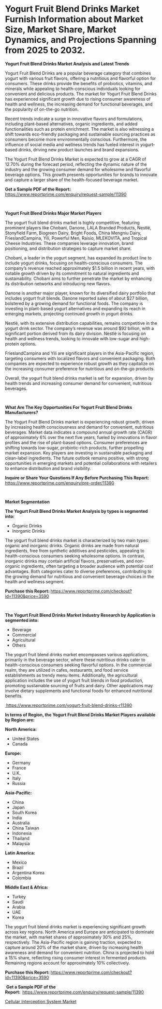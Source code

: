 <p><h1>Yogurt Fruit Blend Drinks Market Furnish Information about Market Size, Market Share, Market Dynamics, and Projections Spanning from 2025 to 2032.</h1></p><p><strong>Yogurt Fruit Blend Drinks Market Analysis and Latest Trends</strong></p>
<p><p>Yogurt Fruit Blend Drinks are a popular beverage category that combines yogurt with various fruit flavors, offering a nutritious and flavorful option for consumers. These drinks provide the benefits of probiotics, vitamins, and minerals while appealing to health-conscious individuals looking for convenient and delicious products. The market for Yogurt Fruit Blend Drinks has experienced significant growth due to rising consumer awareness of health and wellness, the increasing demand for functional beverages, and the popularity of on-the-go nutrition.</p><p>Recent trends indicate a surge in innovative flavors and formulations, including plant-based alternatives, organic ingredients, and added functionalities such as protein enrichment. The market is also witnessing a shift towards eco-friendly packaging and sustainable sourcing practices as consumers become more environmentally conscious. Furthermore, the influence of social media and wellness trends has fueled interest in yogurt-based drinks, driving new product launches and brand expansions.</p><p>The Yogurt Fruit Blend Drinks Market is expected to grow at a CAGR of 12.70% during the forecast period, reflecting the dynamic nature of the industry and the growing consumer demand for wholesome and flavorful beverage options. This growth presents opportunities for brands to innovate and capture a larger share of the health-focused beverage market.</p></p>
<p><strong>Get a Sample PDF of the Report:&nbsp;</strong> <a href="https://www.reportprime.com/enquiry/request-sample/11390?utm_campaign=3556&utm_medium=2&utm_source=Github&utm_content=ia&utm_term=20032025&utm_id=yogurt-fruit-blend-drinks">https://www.reportprime.com/enquiry/request-sample/11390</a></p>
<p>&nbsp;</p>
<p><strong>Yogurt Fruit Blend Drinks Major Market Players</strong></p>
<p><p>The yogurt fruit blend drinks market is highly competitive, featuring prominent players like Chobani, Danone, LALA Branded Products, Nestlé, Stonyfield Farm, Biogreen Dairy, Bright Foods, China Mengniu Dairy, FrieslandCampina, Yili, Powerful Men, Raisio, MLEKOVITA, and Tropical Cheese Industries. These companies leverage innovation, brand positioning, and distribution strategies to capture market share.</p><p>Chobani, a leader in the yogurt segment, has expanded its product line to include yogurt drinks, focusing on health-conscious consumers. The company’s revenue reached approximately $1.5 billion in recent years, with notable growth driven by its commitment to natural ingredients and sustainability. Chobani aims to further penetrate the market by enhancing its distribution networks and introducing new flavors.</p><p>Danone is another major player, known for its diversified dairy portfolio that includes yogurt fruit blends. Danone reported sales of about $27 billion, bolstered by a growing demand for functional foods. The company is investing in plant-based yogurt alternatives and expanding its reach in emerging markets, projecting continued growth in yogurt drinks.</p><p>Nestlé, with its extensive distribution capabilities, remains competitive in the yogurt drink sector. The company’s revenue was around $92 billion, with a significant portion derived from its dairy division. Nestlé is focusing on health and wellness trends, looking to innovate with low-sugar and high-protein options.</p><p>FrieslandCampina and Yili are significant players in the Asia-Pacific region, targeting consumers with localized flavors and convenient packaging. Both companies are expected to experience robust growth as they capitalize on the increasing consumer preference for nutritious and on-the-go products.</p><p>Overall, the yogurt fruit blend drinks market is set for expansion, driven by health trends and increasing consumer demand for convenient, nutritious beverages.</p></p>
<p>&nbsp;</p>
<p><strong>What Are The Key Opportunities For Yogurt Fruit Blend Drinks Manufacturers?</strong></p>
<p><p>The Yogurt Fruit Blend Drinks market is experiencing robust growth, driven by increasing health consciousness and demand for convenient, nutritious beverages. Market data indicates a compound annual growth rate (CAGR) of approximately 6% over the next five years, fueled by innovations in flavor profiles and the rise of plant-based options. Consumer preferences are shifting towards low-sugar, probiotic-rich products, further propelling market expansion. Key players are investing in sustainable packaging and clean-label ingredients. The future outlook remains positive, with strong opportunities in emerging markets and potential collaborations with retailers to enhance distribution and brand visibility.</p></p>
<p><strong>Inquire or Share Your Questions If Any Before Purchasing This Report:</strong> <a href="https://www.reportprime.com/enquiry/pre-order/11390?utm_campaign=3556&utm_medium=2&utm_source=Github&utm_content=ia&utm_term=20032025&utm_id=yogurt-fruit-blend-drinks">https://www.reportprime.com/enquiry/pre-order/11390</a></p>
<p>&nbsp;</p>
<p><strong>Market Segmentation</strong></p>
<p><strong>The Yogurt Fruit Blend Drinks Market Analysis by types is segmented into:</strong></p>
<p><ul><li>Organic Drinks</li><li>Inorganic Drinks</li></ul></p>
<p><p>The yogurt fruit blend drinks market is characterized by two main types: organic and inorganic drinks. Organic drinks are made from natural ingredients, free from synthetic additives and pesticides, appealing to health-conscious consumers seeking wholesome options. In contrast, inorganic drinks may contain artificial flavors, preservatives, and non-organic ingredients, often targeting a broader audience with potential cost advantages. Both categories cater to diverse preferences, contributing to the growing demand for nutritious and convenient beverage choices in the health and wellness segment.</p></p>
<p><strong>Purchase this Report:&nbsp;</strong><a href="https://www.reportprime.com/checkout?id=11390&price=3590&utm_campaign=3556&utm_medium=2&utm_source=Github&utm_content=ia&utm_term=20032025&utm_id=yogurt-fruit-blend-drinks">https://www.reportprime.com/checkout?id=11390&price=3590</a></p>
<p>&nbsp;</p>
<p><strong>The Yogurt Fruit Blend Drinks Market Industry Research by Application is segmented into:</strong></p>
<p><ul><li>Beverage</li><li>Commercial</li><li>Agricultural</li><li>Others</li></ul></p>
<p><p>The yogurt fruit blend drinks market encompasses various applications, primarily in the beverage sector, where these nutritious drinks cater to health-conscious consumers seeking flavorful options. In the commercial realm, they are utilized in cafes, restaurants, and food service establishments as trendy menu items. Additionally, the agricultural application includes the use of yogurt fruit blends in food production, promoting sustainable sourcing of fruits and dairy. Other applications may involve dietary supplements and functional foods for enhanced nutritional benefits.</p></p>
<p><a href="https://www.reportprime.com/yogurt-fruit-blend-drinks-r11390?utm_campaign=3556&utm_medium=2&utm_source=Github&utm_content=ia&utm_term=20032025&utm_id=yogurt-fruit-blend-drinks">&nbsp;https://www.reportprime.com/yogurt-fruit-blend-drinks-r11390</a></p>
<p><strong>In terms of Region, the Yogurt Fruit Blend Drinks Market Players available by Region are:</strong></p>
<p>
    <p> <strong> North America: </strong>
        <ul>
            <li>United States</li>
            <li>Canada</li>
        </ul>
        </p> 
    <p> <strong> Europe: </strong>
        <ul>
            <li>Germany</li>
            <li>France</li>
            <li>U.K.</li>
            <li>Italy</li>
            <li>Russia</li>
        </ul>
        </p> 
    <p> <strong> Asia-Pacific: </strong>
        <ul>
            <li>China</li>
            <li>Japan</li>
            <li>South Korea</li>
            <li>India</li>
            <li>Australia</li>
            <li>China Taiwan</li>
            <li>Indonesia</li>
            <li>Thailand</li>
            <li>Malaysia</li>
        </ul>
        </p> 
    <p> <strong> Latin America: </strong>
        <ul>
            <li>Mexico</li>
            <li>Brazil</li>
            <li>Argentina Korea</li>
            <li>Colombia</li>
        </ul>
        </p> 
    <p> <strong> Middle East & Africa: </strong>
        <ul>
            <li>Turkey</li>
            <li>Saudi</li>
            <li>Arabia</li>
            <li>UAE</li>
            <li>Korea</li>
        </ul>
    </p>
    </p>
<p><p>The yogurt fruit blend drinks market is experiencing significant growth across key regions. North America and Europe are anticipated to dominate the market, with market shares of approximately 30% and 25%, respectively. The Asia-Pacific region is gaining traction, expected to capture around 20% of the market share, driven by increasing health awareness and demand for convenient nutrition. China is projected to hold a 15% share, reflecting rising consumer interest in fermented products. Remaining regions account for approximately 10% collectively.</p></p>
<p><strong>Purchase this Report: </strong><a href="https://www.reportprime.com/checkout?id=11390&price=3590&utm_campaign=3556&utm_medium=2&utm_source=Github&utm_content=ia&utm_term=20032025&utm_id=yogurt-fruit-blend-drinks">https://www.reportprime.com/checkout?id=11390&price=3590</a></p>
<p>&nbsp;<strong>Get a Sample PDF of the Report:&nbsp;&nbsp;</strong><a href="https://www.reportprime.com/enquiry/request-sample/11390?utm_campaign=3556&utm_medium=2&utm_source=Github&utm_content=ia&utm_term=20032025&utm_id=yogurt-fruit-blend-drinks">https://www.reportprime.com/enquiry/request-sample/11390</a></p>
<p><strong></strong></p>
<p><p><a href="https://github.com/baheraennika/Market-Research-Report-List-1/blob/main/cellular-interception-system-market.md?utm_campaign=3556&utm_medium=2&utm_source=Github&utm_content=ia&utm_term=20032025&utm_id=yogurt-fruit-blend-drinks">Cellular Interception System Market</a></p></p>